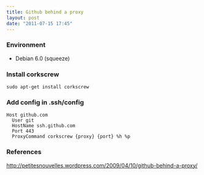 ```yaml
---
title: Github behind a proxy
layout: post
date: "2011-07-15 17:45"
---
```

### Environment

* Debian 6.0 (squeeze)

### Install corkscrew

    sudo apt-get install corkscrew

### Add config in .ssh/config

    Host github.com
      User git
      HostName ssh.github.com
      Port 443
      ProxyCommand corkscrew {proxy} {port} %h %p

### References

<http://petitesnouvelles.wordpress.com/2009/04/10/github-behind-a-proxy/>